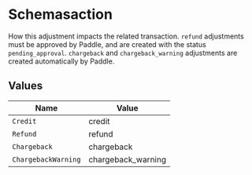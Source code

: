 # Schemasaction

How this adjustment impacts the related transaction. `refund` adjustments must be approved by Paddle, and are created with the status `pending_approval`. `chargeback` and `chargeback_warning` adjustments are created automatically by Paddle.


## Values

| Name                | Value               |
| ------------------- | ------------------- |
| `Credit`            | credit              |
| `Refund`            | refund              |
| `Chargeback`        | chargeback          |
| `ChargebackWarning` | chargeback_warning  |